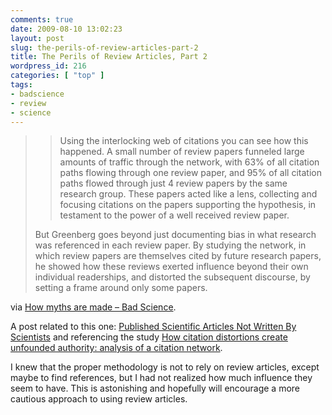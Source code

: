 ```yaml
---
comments: true
date: 2009-08-10 13:02:23
layout: post
slug: the-perils-of-review-articles-part-2
title: The Perils of Review Articles, Part 2
wordpress_id: 216
categories: [ "top" ]
tags:
- badscience
- review
- science
---
```


> > Using the interlocking web of citations you can see how this happened. A small number of review papers funneled large amounts of traffic through the network, with 63% of all citation paths flowing through one review paper, and 95% of all citation paths flowed through just 4 review papers by the same research group. These papers acted like a lens, collecting and focusing citations on the papers supporting the hypothesis, in testament to the power of a well received review paper.
>
> But Greenberg goes beyond just documenting bias in what research was referenced in each review paper. By studying the network, in which review papers are themselves cited by future research papers, he showed how these reviews exerted influence beyond their own individual readerships, and distorted the subsequent discourse, by setting a frame around only some papers.


via [How myths are made – Bad Science](http://www.badscience.net/2009/08/how-myths-are-made/).

A post related to this one:
[Published Scientific Articles Not Written By Scientists](/2009/08/05/published-scientific-articles-not-written-by-scientists/) and referencing the study [How citation distortions create unfounded authority: analysis of a citation network](http://www.bmj.com/cgi/content/abstract/339/jul20_3/b2680).

I knew that the proper methodology is not to rely on review articles, except maybe to find references, but I had not realized how much influence they seem to have. This is astonishing and hopefully will encourage a more cautious approach to using review articles.
